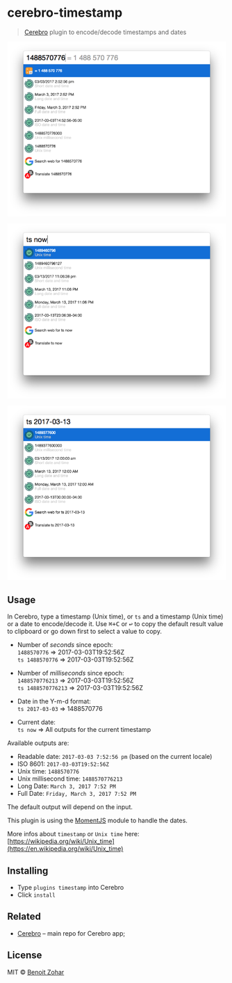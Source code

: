 # cerebro-timestamp

> [Cerebro](https://cerebroapp.com) plugin to encode/decode timestamps and dates

![](screenshot1.png)

![](screenshot2.png)

![](screenshot3.png)

## Usage

In Cerebro, type a timestamp (Unix time), or `ts` and a timestamp (Unix time) or a date to encode/decode it. Use <kbd>⌘+C</kbd> or <kbd>↩</kbd> to copy the default result value to clipboard or go down first to select a value to copy.


 - Number of *seconds* since epoch:  
 `1488570776` => 2017-03-03T19:52:56Z  
 `ts 1488570776` => 2017-03-03T19:52:56Z  

 - Number of *milliseconds* since epoch:  
 `1488570776213` => 2017-03-03T19:52:56Z  
 `ts 1488570776213` => 2017-03-03T19:52:56Z  

 - Date in the Y-m-d format:  
 `ts 2017-03-03` => 1488570776

 - Current date:  
 `ts now` => All outputs for the current timestamp


Available outputs are:
- Readable date: `2017-03-03 7:52:56 pm` (based on the current locale)
- ISO 8601: `2017-03-03T19:52:56Z`
- Unix time: `1488570776`
- Unix millisecond time: `1488570776213`
- Long Date: `March 3, 2017 7:52 PM`
- Full Date: `Friday, March 3, 2017 7:52 PM`

The default output will depend on the input.

This plugin is using the [MomentJS](https://github.com/moment/moment) module to handle the dates.  


 More infos about `timestamp` or `Unix time` here: [https://wikipedia.org/wiki/Unix_time](https://en.wikipedia.org/wiki/Unix_time)

## Installing

* Type `plugins timestamp` into Cerebro
* Click `install`

## Related

- [Cerebro](http://github.com/KELiON/cerebro) – main repo for Cerebro app;

## License

MIT © [Benoit Zohar](https://github.com/benoitzohar)
